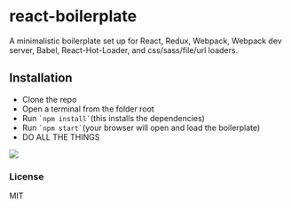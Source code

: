 # react-boilerplate
A minimalistic boilerplate set up for React, Redux, Webpack, Webpack dev server, Babel, React-Hot-Loader, and css/sass/file/url loaders.

## Installation
<ul>
<li>Clone the repo</li>
<li>Open a terminal from the folder root</li>
<li>Run <code>`npm install`</code>(this installs the dependencies)</li>
<li>Run <code>`npm start`</code>(your browser will open and load the boilerplate)</li>
<li>DO ALL THE THINGS</li>
</ul>

![](http://i.imgur.com/OPqctbo.gif)

### License

MIT
